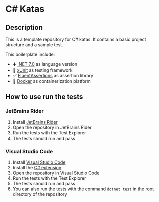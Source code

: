 ﻿# C# Katas

## Description

This is a template repository for C# katas. It contains a basic project structure and a sample test.

This boilerplate include:

- ➕ [.NET 7.0](https://docs.microsoft.com/en-us/dotnet/csharp/whats-new/csharp-7) as language version
- 🧪 [xUnit](https://xunit.net/) as testing framework
- ✅ [FluentAssertions](https://fluentassertions.com/) as assertion library
- 🐋 [Docker](https://www.docker.com/) as containerization platform

## How to use run the tests

### JetBrains Rider

1. Install [JetBrains Rider](https://www.jetbrains.com/rider/)
2. Open the repository in JetBrains Rider
3. Run the tests with the Test Explorer
4. The tests should run and pass

### Visual Studio Code

1. Install [Visual Studio Code](https://code.visualstudio.com/)
2. Install the [C# extension](https://marketplace.visualstudio.com/items?itemName=ms-dotnettools.csharp)
3. Open the repository in Visual Studio Code
4. Run the tests with the Test Explorer
5. The tests should run and pass
6. You can also run the tests with the command `dotnet test` in the root directory of the repository